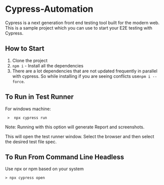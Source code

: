 # Cypress-Automation

Cypress is a next generation front end testing tool built for the modern web. This is a sample project which you can use to start your E2E testing with Cypress.

## How to Start

1. Clone the project
2. `npm i` - Install all the dependencies
3. There are a lot dependencies that are not updated frequently in parallel with cypress. So while installing if you are seeing conflicts use`npm i --force`. 


## To Run in Test Runner

 For windows machine:

     >  npx cypress run 

Note: Running with this option will generate Report and screenshots.

This will open the test runner window. Select the browser and then select the desired test file spec.


## To Run From Command Line Headless

Use npx or npm based on your system

    > npx cypress open 

